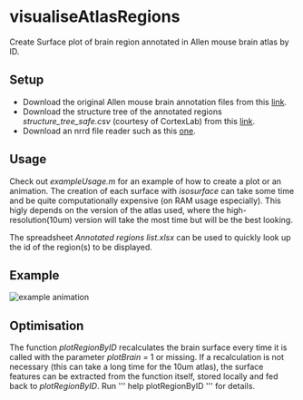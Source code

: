 # visualiseAtlasRegions

Create Surface plot of brain region annotated in Allen mouse brain atlas by ID.

## Setup

 - Download the original Allen mouse brain annotation files from this [link](http://download.alleninstitute.org/informatics-archive/current-release/mouse_ccf/annotation/ccf_2017/).
 - Download the structure tree of the annotated regions *structure_tree_safe.csv* (courtesy of CortexLab) from this [link](http://data.cortexlab.net/allenCCF/).
 - Download an nrrd file reader such as this [one](https://nl.mathworks.com/matlabcentral/fileexchange/34653-nrrd-format-file-reader).
 
 
## Usage

Check out *exampleUsage.m* for an example of how to create a plot or an animation. The creation 
of each surface with *isosurface* can take some time and be quite computationally expensive (on RAM usage especially).
This higly depends on the version of the atlas used, where the high-resolution(10um) version will take the most time 
but will be the best looking.

The spreadsheet *Annotated regions list.xlsx* can be used to quickly look up the id of the region(s) to be displayed.

## Example

![example animation](animation.gif)


## Optimisation
The function *plotRegionByID* recalculates the brain surface every time it is called with the parameter *plotBrain* = 1 or missing. If a recalculation is not necessary (this can take a long time for the 10um atlas), the surface features can be extracted from the function itself, stored locally and fed back to *plotRegionByID*. Run 
'''
help plotRegionByID
'''
for details.